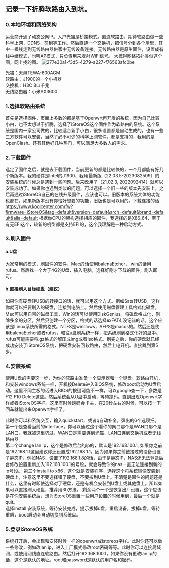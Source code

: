 ## 记录一下折腾软路由入到坑。

### 0.本地环境和网络架构
运营商开通了动态公网IP。入户光猫是桥接模式。直连软路由，期待软路由做一些科学上网，DDNS，签到等工作。然后直连一个交换机，把信号分到各个屋里，其中一根线走到无线路由器供家中无线设备连接。无线路由器是原生固件，设置成有线中继模式，也叫AP模式，只负责用来发射WiFi信号。
大概得网络拓扑类似这个图，网上找的图。
![277e30a1-f3d5-4279-a227-f76563afc0be](https://github.com/codechenz/Openwrt/assets/15170922/dcc106e2-daa1-4bac-9bb2-5d088883c57b)  

光猫：天邑TEWA-600AGM  
软路由：J1900的一个小机器  
交换机：H3C 8口千兆  
无线路由器：小米AX3600

### 1.选择软路由系统

首先是选择固件，市面上多数的都是基于Openwrt再开发的系统，因为自己比较小白，也不太想过于折腾，选择了iStoreOS这个固件作为软路由的系统。这个系统是国内一家公司做的，比较适合新手小白，很多设置都是自动生成的，也有一些三方软件可以安装，当然了必不可少的科学上网软件，都是支持的，我用的是OpenClash。还有其他好几种热门，可以满足大多数人的需求。

### 2.下载固件
选定了固件之后，就是去下载固件，当前更新的都是比较快的，一个月都能有好几个新版本。我的硬件是Intel的J1900，我用最新版（22.03.5-2023082509）的安装系统的时候总是遇到一些问题。后来改用了（21.02.3, 2022092414）就可以安装成功了。如果你也遇到类似的问题，可以选择一个旧一些的版本先安装上，之后再通过iStoreOS自己的在线升级固件，应该也可以。旧版本的系统大体的功能也都在，如果新版本没有你恰好想要的功能，旧版也是可以用的。下载连接的话 https://www.koolcenter.com/fw?firmware=iStoreOS&tag=default&version=default&arch=default&brand=default&alia=default 根据你CPU的架构选择相应的固件，我选择的是X86_64，至于有无EFI这个，较新的机型都是支持EFI的，这个我理解是一种启动方式。

### 3.刷入固件
#### a.U盘
大家常用的模式，刷固件的软件，Mac的话使用balenaEtcher， win的话用rufus。然后找一个大于4G的U盘，插入电脑，选择好刚才下载的固件，刷入即可。

#### b.直接刷入目标硬盘（建议）
如果你有硬盘转USB的转接口的话，就可以用这个方式。例如Sata转USB，这样你就可以把要刷入的硬盘，连接到电脑上。然后使用磁盘管理工具格式化磁盘。Mac可以用自带的磁盘工具，Win的话可以使用DiskGenius。将磁盘格式化，删除多余的分区，然后只创建一个分区，格式的话选择exFAT4,没记错的话。这个应该是Linux系统所需的格式。NTFS是windows，AFPS是macos的。然后还是使用balenaEtcher或者rufus，和往u盘刷系统一样，把系统刷到格式化好的盘中。rufus可能需要将.gz格式的解压成img或者iso格式。刷完之后，你的硬盘就已经成功安装了iStoreOS系统，把硬盘安装回软路由，然后上电开机。直接跳到第5步。

### 4.安装系统
使用U盘的需要这一步，为你的软路由准备一个显示器和一个键盘。软路由开机，和安装windows系统一样，开机按Delete进入BIOS系统，修改boot启动为U盘启动。这里不同主板的话进入BIOS的按键可能不一样，可以google查一下，多数是F12 F10 Delete这些。然后系统会从U盘中启动，等待跑码。直到出现Openwrt字样或者iStoreOS字样。这里有时候跑码会卡主，在20秒左右的时候，可以按一下回车就能出来Openwrt字样了。  

此时你可以和系统交互，输入quickstart，或者q自动补全。弹出的6个选项把。  
第一个是查看当前的interface，你可以通过这个看你的网口那个是WAN口那个是LAN口，我就被这里坑过，WAN口是需要连到光猫，LAN口连到交换机或者无线路由器。  
第二个change lan ip，这个是修改后台的ip的，默认是192.168.100.1, 如果你之前是192.168.1.1这里建议你还设置成192.168.1.1。因为如果你之前链接过的设备设置了静态IP，例如NAS，设置了192.168.1.8的话，由于是静态IP，NAS还无法登录后台修改设置重新加入192.168.100.1的号段，就会导致你的nas一直无法连接到新的ip号段。
第三个install to x86，这个就是安装程序，选择这个将系统镜像安装到硬盘上，注意这里不要选择错了硬盘，不要按到U盘上。不清楚是固件的问题还是什么，这里有时即使选择对了硬盘，还是有机会安装到U盘上或其他盘上。所以如果可以直接刷入硬盘，推荐用3b方法。
剩余两个一个是恢复出厂设置，这个应该是在你安装系统后，想为iStoreOS重置一些用户设置的时候用到，最后一个就是quit。  
选择install 安装系统，等待安装完成，提示拔掉u盘，重启设备。拔掉u盘，等待重启，boot启动会自动切换到系统盘。

### 5.登录iStoreOS系统
系统打开后，会出现和安装时候一样的openwrt或istoreos字样。此时你还可以做一些修改，例如改lan ip，进入工厂模式修改root密码等等。此时你可以连接局域网，或使用网线直连软路由。然后打开192.168.100.1，如果你没有更改lan ip的话，这个是默认的地址。root和password是默认的用户名和密码。
